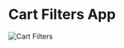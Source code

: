 # Cart Filters App
![Cart Filters](https://github.com/AhsaanRasheed/Cart-Filters/assets/71977441/8b04183c-8d5a-4e52-8fc8-ce9505bf9026)

